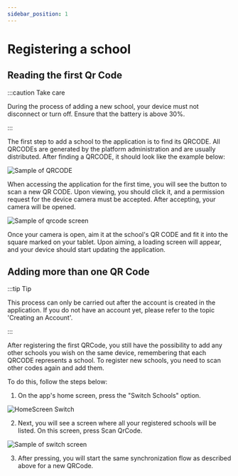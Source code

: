 ```yaml
---
sidebar_position: 1
---
```


# Registering a school

## Reading the first Qr Code

:::caution Take care

During the process of adding a new school, your device must not disconnect or turn off. Ensure that the battery is above 30%.

:::

The first step to add a school to the application is to find its QRCODE. All QRCODEs are generated by the platform administration and are usually distributed. After finding a QRCODE, it should look like the example below:

![Sample of QRCODE](/img/registering_school/qrcode_sample.png)

When accessing the application for the first time, you will see the button to scan a new QR CODE. Upon viewing, you should click it, and a permission request for the device camera must be accepted. After accepting, your camera will be opened.

![Sample of qrcode screen](/img/registering_school/scan_qrcode.png)

Once your camera is open, aim it at the school's QR CODE and fit it into the square marked on your tablet. Upon aiming, a loading screen will appear, and your device should start updating the application.

## Adding more than one QR Code

:::tip Tip

This process can only be carried out after the account is created in the application. If you do not have an account yet, please refer to the topic 'Creating an Account'.

:::

After registering the first QRCode, you still have the possibility to add any other schools you wish on the same device, remembering that each QRCODE represents a school. To register new schools, you need to scan other codes again and add them.

To do this, follow the steps below:

1. On the app's home screen, press the "Switch Schools" option.

![HomeScreen Switch](/img/registering_school/home_switch.png)

2. Next, you will see a screen where all your registered schools will be listed. On this screen, press Scan QrCode.

![Sample of switch screen](/img/registering_school/switch_schools.png)

3. After pressing, you will start the same synchronization flow as described above for a new QRCode.
